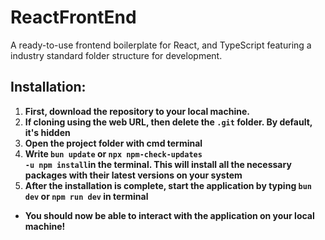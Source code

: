 # ReactFrontEnd 

A ready-to-use frontend boilerplate for React, and TypeScript featuring a industry standard folder structure for development.


## Installation:
1. **First, download the repository to your local machine.**
2. **If cloning using the web URL, then delete the <code>.git</code> folder. By default, it's hidden**
3. **Open the project folder with cmd terminal**
4. **Write <code>bun update</code> or <code>npx npm-check-updates -u npm install</code>in the terminal. This will install all the necessary packages with their latest versions on your system**
5. **After the installation is complete, start the application by typing <code>bun dev</code> or <code>npm run dev</code> in terminal**

- **You should now be able to interact with the application on your local machine!**
